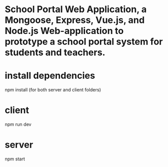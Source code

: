 # School Portal Web Application, a Mongoose, Express, Vue.js, and Node.js Web-application to prototype a school portal system for students and teachers.

# install dependencies
npm install (for both server and client folders)

# client
npm run dev

# server
npm start
